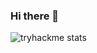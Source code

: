 ### Hi there 👋

![tryhackme stats](https://raw.githubusercontent.com/OliviaMellon/OliviaMellon/master/assets/thm_propic.png)



<!--
**OliviaMellon/OliviaMellon** is a ✨ _special_ ✨ repository because its `README.md` (this file) appears on your GitHub profile.

Here are some ideas to get you started:

- 🔭 I’m currently working on ...
- 🌱 I’m currently learning ...
- 👯 I’m looking to collaborate on ...
- 🤔 I’m looking for help with ...
- 💬 Ask me about ...
- 📫 How to reach me: ...
- 😄 Pronouns: ...
- ⚡ Fun fact: ...
-->
